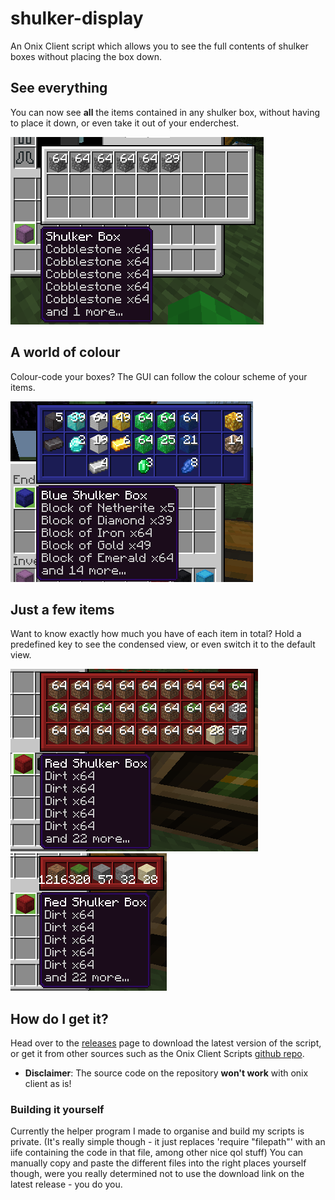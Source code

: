 # shulker-display
An Onix Client script which allows you to see the full contents of shulker boxes without placing the box down.

## See everything
You can now see **all** the items contained in any shulker box, without having to place it down, or even take it out of your enderchest.

![a shulker box](assets/shulker_items.png)

## A world of colour
Colour-code your boxes? The GUI can follow the colour scheme of your items.

![a blue shulker box](assets/valuables_shulker.png)

## Just a few items
Want to know exactly how much you have of each item in total? Hold a predefined key to see the condensed view, or even switch it to the default view.

![big shulker view](assets/assorted_blocks_1.png)
![little shulker view](assets/assorted_blocks_2.png)

## How do I get it?
Head over to the [releases](https://github.com/CreeperG16/shulker-display/releases) page to download the latest version of the script, or get it from other sources such as the Onix Client Scripts [github repo](https://github.com/OnixClient-Scripts/OnixClient_Scripts).
- **Disclaimer**: The source code on the repository **won't work** with onix client as is!

### Building it yourself
Currently the helper program I made to organise and build my scripts is private. (It's really simple though - it just replaces 'require "filepath"' with an iife containing the code in that file, among other nice qol stuff) You can manually copy and paste the different files into the right places yourself though, were you really determined not to use the download link on the latest release - you do you.
